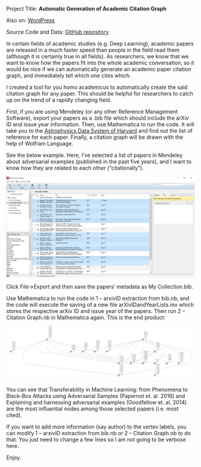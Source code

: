 Project Title: **Automatic Generation of Academic Citation Graph**

Also on: [WordPress][1]

Source Code and Data: [GitHub repository][2]

In certain fields of academic studies (e.g. Deep Learning), academic papers are released in a much faster speed than people in the field read them (although it is certainly true in all fields). As researchers, we know that we want to know how the papers fit into the whole academic conversation, so it would be nice if we can automatically generate an academic paper citation graph, and immediately tell which one cites which.

I created a tool for you homo academicus to automatically create the said citation graph for any paper. This should be helpful for researchers to catch up on the trend of a rapidly changing field.

First, if you are using Mendeley (or any other Reference Management Software), export your papers as a .bib file which should include the arXiv ID and issue year information. Then, use Mathematica to run the code. It will take you to the [Astrophysics Data System of Harvard][3] and find out the list of reference for each paper. Finally, a citation graph will be drawn with the help of Wolfram Language.

See the below example. Here, I’ve selected a list of papers in Mendeley about adversarial examples (published in the past five years), and I want to know how they are related to each other (“citationally”).

![Image 1 - Mendeley][4]

Click File->Export and then save the papers’ metadata as My Collection.bib.

Use Mathematica to run the code in 1 – arxivID extraction from bib.nb, and the code will execute the saving of a new file arXivIDandYearLists.mx which stores the respective arXiv ID and issue year of the papers. Then run 2 – Citation Graph.nb in Mathematica again. This is the end product:

![Image 2 - Citation Tree][5]

You can see that Transferability in Machine Learning: from Phenomena to Black-Box Attacks using Adversarial Samples (Papernot et. al. 2016) and Explaining and harnessing adversarial examples (Goodfellow et. al. 2014) are the most influential nodes among those selected papers (i.e. most cited).

If you want to add more information (say author) to the vertex labels, you can modify 1 – arxivID extraction from bib.nb or 2 – Citation Graph.nb to do that. You just need to change a few lines so I am not going to be verbose here.

Enjoy.

[1]: https://lanstonchu.wordpress.com/2019/08/20/automatic-generation-of-academic-citation-graph/
[2]: https://github.com/lanstonchu/citation-graph
[3]: https://ui.adsabs.harvard.edu/
[4]: https://raw.githubusercontent.com/lanstonchu/citation-graph/master/Mendeley.png
[5]: https://raw.githubusercontent.com/lanstonchu/citation-graph/master/citation%20graph.jpg
